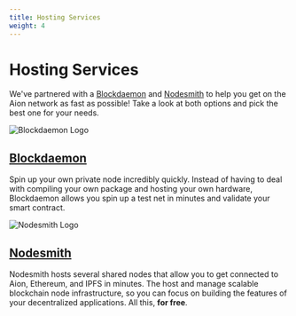 ```yaml
---
title: Hosting Services
weight: 4
---
```


# Hosting Services

We've partnered with a [Blockdaemon](http://blockdaemon.com/) and [Nodesmith](https://nodesmith.io/) to help you get on the Aion network as fast as possible! Take a look at both options and pick the best one for your needs.

![Blockdaemon Logo](https://res.cloudinary.com/aiondocs/image/upload/v1546276846/aion-node/images/blockdaemon-logo.png)

## [Blockdaemon](http://blockdaemon.com/)

Spin up your own private node incredibly quickly. Instead of having to deal with compiling your own package and hosting your own hardware, Blockdaemon allows you spin up a test net in minutes and validate your smart contract.

![Nodesmith Logo](https://res.cloudinary.com/aiondocs/image/upload/v1546276846/aion-node/images/nodesmith-logo.png)

## [Nodesmith](https://nodesmith.io)

Nodesmith hosts several shared nodes that allow you to get connected to Aion, Ethereum, and IPFS in minutes. The host and manage scalable blockchain node infrastructure, so you can focus on building the features of your decentralized applications. All this, **for free**.